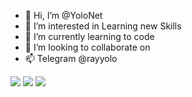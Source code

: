 - 👋 Hi, I’m @YoloNet
- 👀 I’m interested in Learning new Skills
- 🌱 I’m currently learning to code
- 💞️ I’m looking to collaborate on 
- 📫 Telegram @rayyolo

<!---
YoloNet/YoloNet is a ✨ special ✨ repository because its `README.md` (this file) appears on your GitHub profile.
You can click the Preview link to take a look at your changes.
--->

<img src="https://img.shields.io/badge/Telegram-2CA5E0?style=for-the-badge&logo=telegram&logoColor=white" /> <img src="https://img.shields.io/badge/Shell_Script-121011?style=for-the-badge&logo=gnu-bash&logoColor=white" /> <img src="https://img.shields.io/badge/Python-FFD43B?style=for-the-badge&logo=python&logoColor=blue" />
